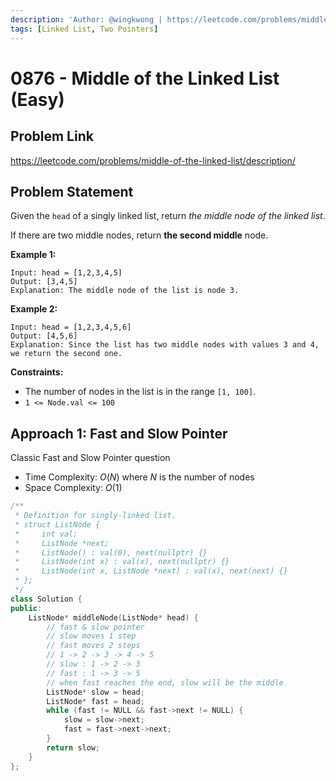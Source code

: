 ```yaml
---
description: 'Author: @wingkwong | https://leetcode.com/problems/middle-of-the-linked-list/description/'
tags: [Linked List, Two Pointers]
---
```


# 0876 - Middle of the Linked List (Easy) 

## Problem Link

https://leetcode.com/problems/middle-of-the-linked-list/description/

## Problem Statement

Given the `head` of a singly linked list, return *the middle node of the linked list*.

If there are two middle nodes, return **the second middle** node.

**Example 1:**

```
Input: head = [1,2,3,4,5]
Output: [3,4,5]
Explanation: The middle node of the list is node 3.
```

**Example 2:**

```
Input: head = [1,2,3,4,5,6]
Output: [4,5,6]
Explanation: Since the list has two middle nodes with values 3 and 4, we return the second one.
```

**Constraints:**

- The number of nodes in the list is in the range `[1, 100]`.
- `1 <= Node.val <= 100`

## Approach 1: Fast and Slow Pointer

Classic Fast and Slow Pointer question

- Time Complexity: $O(N)$ where $N$ is the number of nodes
- Space Complexity: $O(1)$

<Tabs>
<TabItem value="cpp" label="C++">
<SolutionAuthor name="@wingkwong"/>

```cpp
/**
 * Definition for singly-linked list.
 * struct ListNode {
 *     int val;
 *     ListNode *next;
 *     ListNode() : val(0), next(nullptr) {}
 *     ListNode(int x) : val(x), next(nullptr) {}
 *     ListNode(int x, ListNode *next) : val(x), next(next) {}
 * };
 */
class Solution {
public:
    ListNode* middleNode(ListNode* head) {
        // fast & slow pointer
        // slow moves 1 step
        // fast moves 2 steps
        // 1 -> 2 -> 3 -> 4 -> 5
        // slow : 1 -> 2 -> 3
        // fast : 1 -> 3 -> 5
        // when fast reaches the end, slow will be the middle
        ListNode* slow = head;
        ListNode* fast = head;
        while (fast != NULL && fast->next != NULL) {
            slow = slow->next;
            fast = fast->next->next;
        }
        return slow;
    }
};
```

</TabItem>
</Tabs>